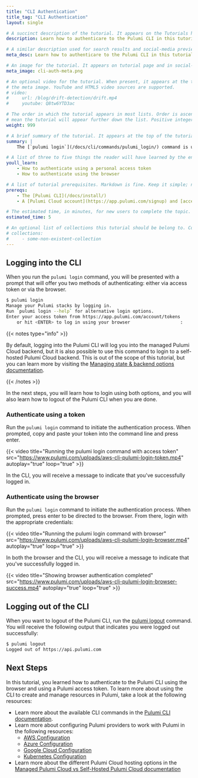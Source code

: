 ```yaml
---
title: "CLI Authentication"
title_tag: "CLI Authentication"
layout: single

# A succinct description of the tutorial. It appears on the Tutorials home and collection pages.
description: Learn how to authenticare to the Pulumi CLI in this tutorial.

# A similar description used for search results and social-media previews.
meta_desc: Learn how to authenticare to the Pulumi CLI in this tutorial.

# An image for the tutorial. It appears on tutorial page and in social-media previews.
meta_image: cli-auth-meta.png

# An optional video for the tutorial. When present, it appears at the top of the page, replacing
# the meta image. YouTube and HTML5 video sources are supported.
# video:
#     url: /blog/drift-detection/drift.mp4
#     youtube: Q8tw6YTD3ac

# The order in which the tutorial appears in most lists. Order is ascending, so higher numbers
# mean the tutorial will appear further down the list. Positive integers only.
weight: 999

# A brief summary of the tutorial. It appears at the top of the tutorial page. Markdown is fine.
summary: |
    The [`pulumi login`](/docs/cli/commands/pulumi_login/) command is used to login to the Pulumi Cloud from the [Pulumi CLI](/docs/cli/). Logging in to the Pulumi Cloud enables you to manage your state, resources, and secrets in a secure way. In this tutorial, we'll demonstrate how to authenticate to the Pulumi Cloud using the Pulumi CLI.

# A list of three to five things the reader will have learned by the end of the tutorial.
youll_learn:
    - How to authenticate using a personal access token
    - How to authenticate using the browser

# A list of tutorial prerequisites. Markdown is fine. Keep it simple; no need to be exhaustive here.
prereqs:
    - The [Pulumi CLI](/docs/install/)
    - A [Pulumi Cloud account](https://app.pulumi.com/signup) and [access token](/docs/pulumi-cloud/accounts/#access-tokens)

# The estimated time, in minutes, for new users to complete the topic.
estimated_time: 5

# An optional list of collections this tutorial should be belong to. Collections are defined in data/tutorials/collections.yaml.
# collections:
#     - some-non-existent-collection
---
```


## Logging into the CLI

When you run the `pulumi login` command, you will be presented with a prompt that will offer you two methods of authenticating: either via access token or via the browser.

```bash
$ pulumi login
Manage your Pulumi stacks by logging in.
Run `pulumi login --help` for alternative login options.
Enter your access token from https://app.pulumi.com/account/tokens
    or hit <ENTER> to log in using your browser                   :
```

{{< notes type="info" >}}

By default, logging into the Pulumi CLI will log you into the managed Pulumi Cloud backend, but it is also possible to use this command to login to a self-hosted Pulumi Cloud backend. This is out of the scope of this tutorial, but you can learn more by visiting the [Managing state & backend options documentation](/docs/concepts/state/#logging-into-and-out-of-state-backends).

{{< /notes >}}

In the next steps, you will learn how to login using both options, and you will also learn how to logout of the Pulumi CLI when you are done.

### Authenticate using a token

Run the `pulumi login` command to initiate the authentication process. When prompted, copy and paste your token into the command line and press enter.

{{< video title="Running the pulumi login command with access token" src="https://www.pulumi.com/uploads/aws-cli-pulumi-login-token.mp4" autoplay="true" loop="true" >}}

In the CLI, you will receive a message to indicate that you've successfully logged in.

### Authenticate using the browser

Run the `pulumi login` command to initiate the authentication process. When prompted, press enter to be directed to the browser. From there, login with the appropriate credentials:

{{< video title="Running the pulumi login command with browser" src="https://www.pulumi.com/uploads/aws-cli-pulumi-login-browser.mp4" autoplay="true" loop="true" >}}

In both the browser and the CLI, you will receive a message to indicate that you've successfully logged in.

{{< video title="Showing browser authentication completed" src="https://www.pulumi.com/uploads/aws-cli-pulumi-login-browser-success.mp4" autoplay="true" loop="true" >}}

## Logging out of the CLI

When you want to logout of the Pulumi CLI, run the [pulumi logout](/docs/cli/commands/pulumi_logout/) command. You will receive the following output that indicates you were logged out successfully:

```bash
$ pulumi logout
Logged out of https://api.pulumi.com
```

## Next Steps

In this tutorial, you learned how to authenticate to the Pulumi CLI using the browser and using a Pulumi access token. To learn more about using the CLI to create and manage resources in Pulumi, take a look at the following resources:

- Learn more about the available CLI commands in the [Pulumi CLI documentation](/docs/cli/commands/).
- Learn more about configuring Pulumi providers to work with Pulumi in the following resources:
  - [AWS Configuration](/docs/clouds/aws/get-started/begin/#configure-pulumi-to-access-your-aws-account)
  - [Azure Configuration](/docs/clouds/azure/get-started/begin/#configure-pulumi-to-access-your-microsoft-azure-account)
  - [Google Cloud Configuration](/docs/clouds/gcp/get-started/begin/#configure-pulumi-to-access-your-google-cloud-account)
  - [Kubernetes Configuration](/docs/clouds/kubernetes/get-started/begin/#configure-kubernetes)
- Learn more about the different Pulumi Cloud hosting options in the [Managed Pulumi Cloud vs Self-Hosted Pulumi Cloud documentation](/docs/pulumi-cloud/self-hosted/)
